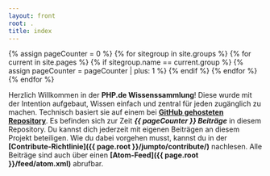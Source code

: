 ```yaml
---
layout: front
root: .
title: index
---
```


{% assign pageCounter = 0 %}
{% for sitegroup in site.groups %}
    {% for current in site.pages %}
        {% if sitegroup.name == current.group %}
            {% assign pageCounter = pageCounter | plus: 1 %}
        {% endif %}
    {% endfor %}
{% endfor %}

Herzlich Willkommen in der **PHP.de Wissenssammlung**! Diese wurde mit der Intention aufgebaut, Wissen einfach und zentral für jeden zugänglich zu machen. Technisch basiert sie auf einem bei **[GitHub gehosteten Repository](https://github.com/php-de/php-de.github.io)**. Es befinden sich zur Zeit ***{{ pageCounter }} Beiträge*** in diesem Repository. Du kannst dich jederzeit mit eigenen Beiträgen an diesem Projekt beteiligen. Wie du dabei vorgehen musst, kannst du in der **[Contribute-Richtlinie]({{ page.root }}/jumpto/contribute/)** nachlesen. Alle Beiträge sind auch über einen **[Atom-Feed]({{ page.root }}/feed/atom.xml)** abrufbar.
